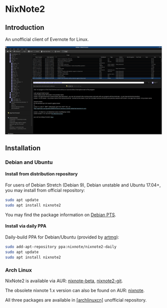 # NixNote2

## Introduction

An unofficial client of Evernote for Linux.

![Nixnote](screenshot.png)

## Installation

### Debian and Ubuntu

#### Install from distribution repository

For users of Debian Stretch (Debian 9), Debian unstable and Ubuntu 17.04+, you may install
from official repository:

```bash
sudo apt update
sudo apt install nixnote2
```

You may find the package information on [Debian PTS](https://tracker.debian.org/pkg/nixnote2).

#### Install via daily PPA

Daily-build PPA for Debian/Ubuntu (provided by [artmg](https://github.com/artmg/nixnote2-packaging/wiki)):

```bash
sudo add-apt-repository ppa:nixnote/nixnote2-daily
sudo apt update
sudo apt install nixnote2
```

### Arch Linux

NixNote2 is available via AUR: [nixnote-beta](https://aur.archlinux.org/packages/nixnote-beta/),
[nixnote2-git](https://aur.archlinux.org/packages/nixnote2-git/).

The obsolete nixnote 1.x version can also be found on AUR: [nixnote](https://aur.archlinux.org/packages/nixnote/).

All three packages are available in [[archlinuxcn]](https://www.archlinuxcn.org/archlinux-cn-repo-and-mirror/)
unofficial repository.
